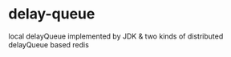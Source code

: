 # delay-queue
local delayQueue implemented by JDK &amp; two kinds of distributed delayQueue based redis
